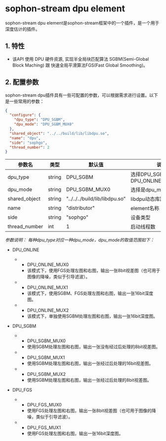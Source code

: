 # sophon-stream dpu element


sophon-stream dpu element是sophon-stream框架中的一个插件，是一个用于深度估计的插件。

## 1. 特性
* 该API 使用 DPU 硬件资源, 实现半全局块匹配算法 SGBM(Semi-Global Block Maching) 跟 快速全局平滑算法FGS(Fast Global Smoothing)。

## 2. 配置参数
sophon-stream dpu插件具有一些可配置的参数，可以根据需求进行设置。以下是一些常用的参数：

```json
{
  "configure": {
    "dpu_type": "DPU_SGBM",
    "dpu_mode": "DPU_SGBM_MUX0"
  },
  "shared_object": "../../build/lib/libdpu.so",
  "name": "dpu",
  "side": "sophgo",
  "thread_number": 2
}

```

| 参数名        | 类型   | 默认值                         | 说明                                 |
| ------------- | ------ | ------------------------------ | ------------------------------------ |
| dpu_type      | string | DPU_SGBM                       | 选择DPU_SGBM还是DPU_ONLINE(SGBM+FGS) |
| dpu_mode      | string | DPU_SGBM_MUX0                  | 选择是dpu_mode            |
| shared_object | string | "../../../build/lib/libdpu.so" | libdpu动态库路径                     |
| name          | string | "distributor"                  | element名称                          |
| side          | string | "sophgo"                       | 设备类型                             |
| thread_number | int    | 1                              | 启动线程数                           |


*参数说明：
每种dpu_type对应一种dpu_mode，dpu_mode的取值范围如下：*

- DPU_ONLINE
    * - DPU_ONLINE_MUX0
      - 该模式下，使用FGS处理左图和右图，输出一张8bit视差图（也可用于图像的降噪，类似于引导滤波）。
    * - DPU_ONLINE_MUX1
      - 该模式下，使用SGBM、FGS处理左图和右图，输出一张16bit深度图。
    * - DPU_ONLINE_MUX2
      - 该模式下，单独使用SGBM处理左图和右图，输出一张16bit深度图。

- DPU_SGBM
    * - DPU_SGBM_MUX0
      - 使用SGBM处理左图和右图，输出一张没有经过后处理的8bit视差图。
    * - DPU_SGBM_MUX1
      - 使用SGBM处理左图和右图，输出一张经过后处理的16bit视差图。
    * - DPU_SGBM_MUX2
      - 使用SGBM处理左图和右图，输出一张经过后处理的8bit视差图。
- DPU_FGS
    * - DPU_FGS_MUX0
      - 使用FGS处理左图和右图，输出一张8bit视差图（也可用于图像的降噪，类似于引导滤波）。
    * - DPU_FGS_MUX1
      - 使用FGS处理左图和右图，输出一张16bit深度图。